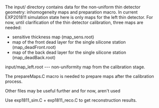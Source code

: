 The input/ directory contains data for the non-uniform thin detector geometry: inhomogeneity maps and preparation macro.
In current EXP201811 simulation state here is only maps for the left thin detector.
For now, until clarification of the thin detector calibration, three maps are needed:
* sensitive thickness map (map_sens.root)
* map of the front dead layer for the single silicone station (map_deadFront.root)
* map of the back dead layer for the single silicone station (map_deadBack.root)

input/map_left.root --- non-uniformity map from the calibration stage.

The prepareMaps.C macro is needed to prepare maps after the calibration process.

Other files may be useful further and for now, aren't used

Use exp1811_sim.C + exp1811_reco.C to get reconstruction results.